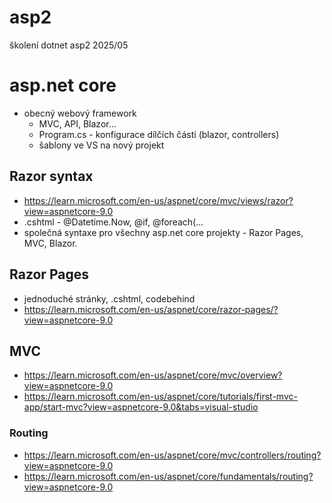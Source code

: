 # asp2
školení dotnet asp2 2025/05


# asp.net core
* obecný webový framework
  * MVC, API, Blazor...
  * Program.cs - konfigurace dílčích částí (blazor, controllers)
  * šablony ve VS na nový projekt
 
## Razor syntax

* https://learn.microsoft.com/en-us/aspnet/core/mvc/views/razor?view=aspnetcore-9.0
* .cshtml - @Datetime.Now, @if, @foreach(...
* společná syntaxe pro všechny asp.net core projekty - Razor Pages, MVC, Blazor.

## Razor Pages
* jednoduché stránky, .cshtml, codebehind
* https://learn.microsoft.com/en-us/aspnet/core/razor-pages/?view=aspnetcore-9.0

## MVC
* https://learn.microsoft.com/en-us/aspnet/core/mvc/overview?view=aspnetcore-9.0
* https://learn.microsoft.com/en-us/aspnet/core/tutorials/first-mvc-app/start-mvc?view=aspnetcore-9.0&tabs=visual-studio

### Routing
* https://learn.microsoft.com/en-us/aspnet/core/mvc/controllers/routing?view=aspnetcore-9.0
* https://learn.microsoft.com/en-us/aspnet/core/fundamentals/routing?view=aspnetcore-9.0

